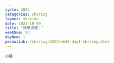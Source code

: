 ```yaml
---
cycle: 2022
categories: sharing
layout: sharing
date: 2023-10-09
title: "神學梳理："
weekNum: 93
dayNum: 1
permalink: /sharing/2022/wk93-day1-sharing.html
---
```


[](https://eccseattle.github.io/media/sharing/2022/wk093/2023-10-09-bin.m4a)

`小錢`
